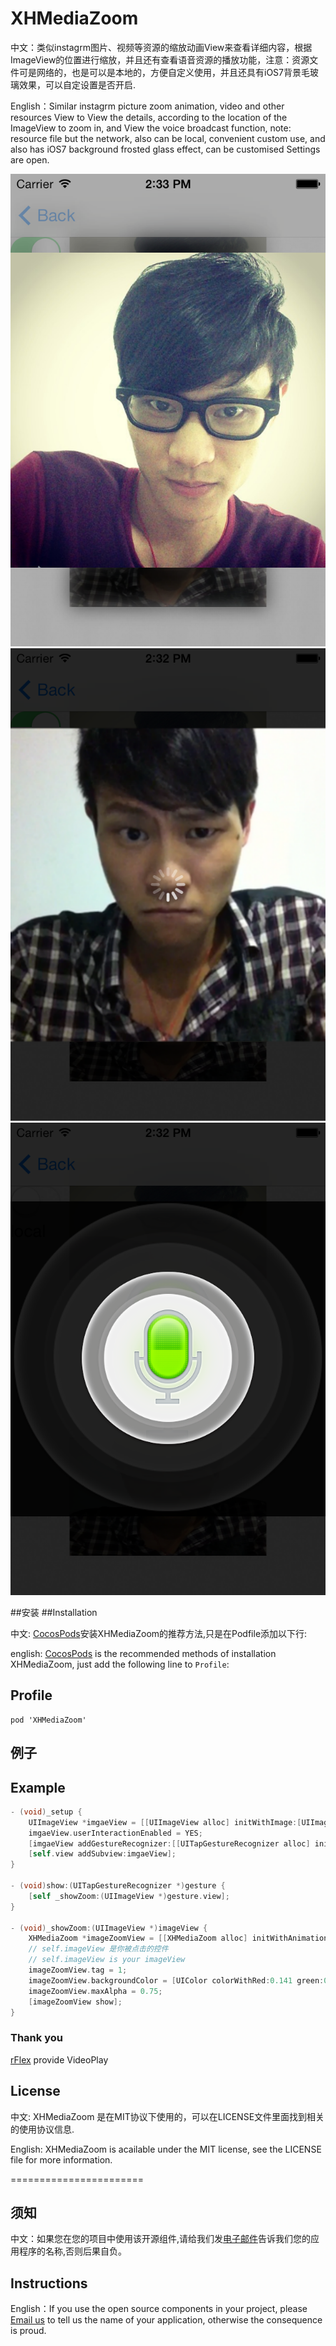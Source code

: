 XHMediaZoom
===========
中文：类似instagrm图片、视频等资源的缩放动画View来查看详细内容，根据ImageView的位置进行缩放，并且还有查看语音资源的播放功能，注意：资源文件可是网络的，也是可以是本地的，方便自定义使用，并且还具有iOS7背景毛玻璃效果，可以自定设置是否开启.

English：Similar instagrm picture zoom animation, video and other resources View to View the details, according to the location of the ImageView to zoom in, and View the voice broadcast function, note: resource file but the network, also can be local, convenient custom use, and also has iOS7 background frosted glass effect, can be customised Settings are open.

![image](https://github.com/JackTeam/XHMediaZoom/raw/master/Screenshots/PhotoBlurExample.png)
![image](https://github.com/JackTeam/XHMediaZoom/raw/master/Screenshots/VideoExample.png)
![image](https://github.com/JackTeam/XHMediaZoom/raw/master/Screenshots/AudioExample.png)


##安装
##Installation

中文:      [CocosPods](http://cocosPods.org)安装XHMediaZoom的推荐方法,只是在Podfile添加以下行:

english:   [CocosPods](http://cocosPods.org) is the recommended methods of installation XHMediaZoom, just add the following line to `Profile`:

## Profile

```
pod 'XHMediaZoom'
```

## 例子
## Example

```objective-c
- (void)_setup {
    UIImageView *imgaeView = [[UIImageView alloc] initWithImage:[UIImage imageNamed:@"your image"]];
    imgaeView.userInteractionEnabled = YES;
    [imgaeView addGestureRecognizer:[[UITapGestureRecognizer alloc] initWithTarget:self action:@selector(show:)]];
    [self.view addSubview:imgaeView];
}

- (void)show:(UITapGestureRecognizer *)gesture {
    [self _showZoom:(UIImageView *)gesture.view];
}

- (void)_showZoom:(UIImageView *)imageView {
    XHMediaZoom *imageZoomView = [[XHMediaZoom alloc] initWithAnimationTime:0.5 imageView:imageView blurEffect:NO];
    // self.imageView 是你被点击的控件
    // self.imageView is your imageView
    imageZoomView.tag = 1;
    imageZoomView.backgroundColor = [UIColor colorWithRed:0.141 green:0.310 blue:1.000 alpha:1.000];
    imageZoomView.maxAlpha = 0.75;
    [imageZoomView show];
}
```

### Thank you

[rFlex](https://github.com/rFlex) provide VideoPlay 

## License

中文:      XHMediaZoom 是在MIT协议下使用的，可以在LICENSE文件里面找到相关的使用协议信息.

English:   XHMediaZoom is acailable under the MIT license, see the LICENSE file for more information.


=======================
## 须知       
中文：如果您在您的项目中使用该开源组件,请给我们发[电子邮件](mailto:xhzengAIB@gmail.com?subject=From%20GitHub%20XHMediaZoom)告诉我们您的应用程序的名称,否则后果自负。         

## Instructions
         
English：If you use the open source components in your project, please [Email us](mailto:xhzengAIB@gmail.com?subject=From%20GitHub%20XHMediaZoom) to tell us the name of your application, otherwise the consequence is proud.


